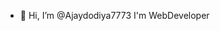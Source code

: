 - 👋 Hi, I’m @Ajaydodiya7773
I'm WebDeveloper

<!---
Ajaydodiya7773/Ajaydodiya7773 is a ✨ special ✨ repository because its `README.md` (this file) appears on your GitHub profile.
You can click the Preview link to take a look at your changes.
--->
